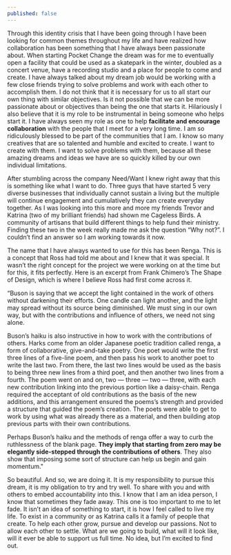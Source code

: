 ```yaml
---
published: false
---
```

Through this identity crisis that I have been going through I have been looking for common themes throughout my life and have realized how collaboration has been something that I have always been passionate about. When starting Pocket Change the dream was for me to eventually open a facility that could be used as a skatepark in the winter, doubled as a concert venue, have a recording studio and a place for people to come and create. I have always talked about my dream job would be working with a few close friends trying to solve problems and work with each other to accomplish them. I do not think that it is necessary for us to all start our own thing with similar objectives. Is it not possible that we can be more passionate about or objectives than being the one that starts it. Hilariously I also believe that it is my role to be instrumental in being someone who helps start it. I have always seen my role as one to help **facilitate and encourage collaboration** with the people that I meet for a very long time. I am so ridiculously blessed to be part of the communities that I am. I know so many creatives that are so talented and humble and excited to create. I want to create with them. I want to solve problems with them, because all these amazing dreams and ideas we have are so quickly killed by our own individual limitations.

After stumbling across the company Need/Want I knew right away that this is something like what I want to do. Three guys that have started 5 very diverse businesses that individually cannot sustain a living but the multiple will continue engagement and cumulatively they can create everyday together. As I was looking into this more and more my friends Trevor and Katrina (two of my brilliant friends) had shown me Cageless Birds. A community of artisans that build different things to help fund their ministry. Finding these two in the week really made me ask the question “Why not?”. I couldn’t find an answer so I am working towards it now.

The name that I have always wanted to use for this has been Renga. This is a concept that Ross had told me about and I knew that it was special. It wasn’t the right concept for the project we were working on at the time but for this, it fits perfectly. Here is an excerpt from Frank Chimero’s The Shape of Design, which is where I believe Ross had first come across it.

“Buson is saying that we accept the light contained in the work of others without darkening their efforts. One candle can light another, and the light may spread without its source being diminished. We must sing in our own way, but with the contributions and influence of others, we need not sing alone.

Buson’s haiku is also instructive in how to work with the contributions of others. Harks come from an older Japanese poetic tradition called renga, a form of collaborative, give-and-take poetry. One poet would write the first three lines of a five-line poem, and then pass his work to another poet to write the last two. From there, the last two lines would be used as the basis to being three new lines from a third poet, and then another two lines from a fourth. The poem went on and on, two — three — two — three, with each new contribution linking into the previous portion like a daisy-chain. Renga required the acceptant of old contributions as the basis of the new additions, and this arrangement ensured the poems’s strength and provided a structure that guided the poem’s creation. The poets were able to get to work by using what was already there as a material, and then building atop previous parts with their own contributions.

Perhaps Buson’s haiku and the methods of renga offer a way to curb the ruthlessness of the blank page. **They imply that starting from zero may be elegantly side-stepped through the contributions of others**. They also show that imposing some sort of structure can help us begin and gain momentum."

So beautiful. And so, we are doing it. It is my responsibility to pursue this dream, it is my obligation to try and try well. To share with you and with others to embed accountability into this. I know that I am an idea person, I know that sometimes they fade away. This one is too important to me to let fade. It isn’t an idea of something to start, it is how I feel called to live my life. To exist in a community or as Katrina calls it a family of people that create. To help each other grow, pursue and develop our passions. Not to allow each other to settle. What are we going to build, what will it look like, will it ever be able to support us full time. No idea, but I’m excited to find out.
